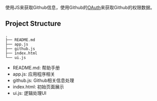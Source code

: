 使用JS来获取Github信息，使用Github的[OAuth](https://developer.github.com/apps/building-oauth-apps/authorizing-oauth-apps/)来获取Github的权限数据。

## Project Structure

```
.
├── README.md
├── app.js
├── github.js
├── index.html
└── ui.js
```

- README.md: 帮助手册
- app.js: 应用程序相关
- github.js: Github相关信息处理
- index.html: 初始页面展示
- ui.js: 逻辑处理UI

